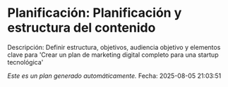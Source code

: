 # Planificación: Planificación y estructura del contenido

Descripción: Definir estructura, objetivos, audiencia objetivo y elementos clave para 'Crear un plan de marketing digital completo para una startup tecnológica'

*Este es un plan generado automáticamente.*
Fecha: 2025-08-05 21:03:51
